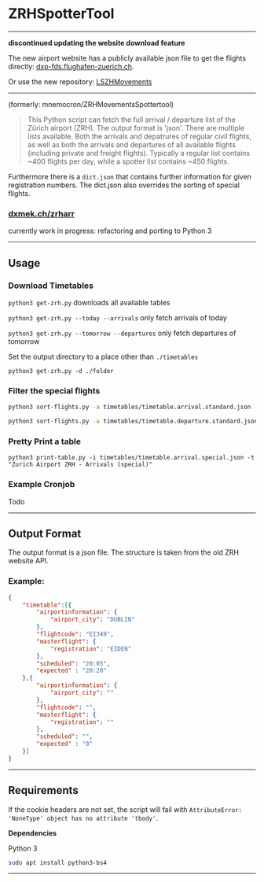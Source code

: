 
# ZRHSpotterTool

---

**discontinued updating the website download feature**

The new airport website has a publicly available json file to get the flights directly: [dxp-fds.flughafen-zuerich.ch](https://dxp-fds.flughafen-zuerich.ch/flights).

Or use the new repository: [LSZHMovements](https://github.com/mnemocron/LSZHMovements)

---

(formerly: mnemocron/ZRHMovementsSpottertool)

> This Python script can fetch the full arrival / departure list of the Zürich airport (ZRH). The output format is 'json'. There are multiple lists available. Both the arrivals and depatrures of regular civil flights, as well as both the arrivals and departures of all available flights (including private and freight flights). Typically a regular list contains ~400 flights per day, while a spotter list contains ~450 flights.

Furthermore there is a `dict.json` that contains further information for given registration numbers. The dict.json also overrides the sorting of special flights.

### [dxmek.ch/zrharr](https://dxmek.ch/zrharr/)

currently work in progress: refactoring and porting to Python 3

---

## Usage

### Download Timetables

`python3 get-zrh.py` downloads all available tables

`python3 get-zrh.py --today --arrivals` only fetch arrivals of today

`python3 get-zrh.py --tomorrow --departures` only fetch departures of tomorrow

Set the output directory to a place other than `./timetables`

`python3 get-zrh.py -d ./folder`

### Filter the special flights

```bash
python3 sort-flights.py -a timetables/timetable.arrival.standard.json -b timetables/timetable.arrival.spotter.json -o timetables/timetable.arrival.special.json
```

```bash
python3 sort-flights.py -a timetables/timetable.departure.standard.json -b timetables/timetable.departure.spotter.json -o timetables/timetable.departure.special.json
```

### Pretty Print a table

`python3 print-table.py -i timetables/timetable.arrival.special.json -t "Zurich Airport ZRH - Arrivals (special)"`


### Example Cronjob

Todo

---

## Output Format

The output format is a json file. The structure is taken from the old ZRH website API.

### Example:

```json
{
	"timetable":[{
		"airportinformation": {
			"airport_city": "DUBLIN"
		},
		"flightcode": "EI349",
		"masterflight": {
			"registration": "EIDEN"
		}, 
		"scheduled": "20:05", 
		"expected" : "20:20"
	},{
		"airportinformation": {
			"airport_city": ""
		},
		"flightcode": "",
		"masterflight": {
			"registration": ""
		}, 
		"scheduled": "", 
		"expected" : "0"
	}]
}
```

---

## Requirements

If the cookie headers are not set, the script will fail with `AttributeError: 'NoneType' object has no attribute 'tbody'`.

**Dependencies**

Python 3

```bash
sudo apt install python3-bs4
```


---

